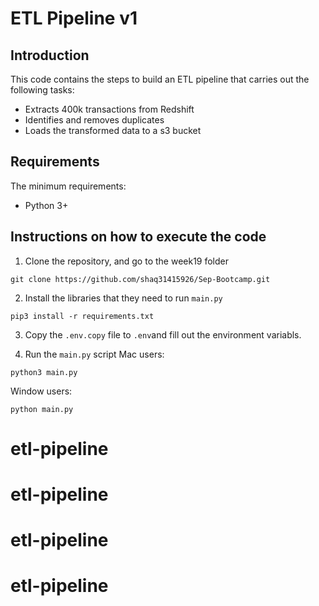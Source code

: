 # ETL Pipeline v1

## Introduction
This code contains the steps to build an ETL pipeline that carries out the following tasks:
- Extracts 400k transactions from Redshift
- Identifies and removes duplicates
- Loads the transformed data to a s3 bucket

## Requirements
The minimum requirements:
- Python 3+

## Instructions on how to execute the code

1. Clone the repository, and go to the week19 folder
````
git clone https://github.com/shaq31415926/Sep-Bootcamp.git
````

2. Install the libraries that they need to run `main.py`
````
pip3 install -r requirements.txt
````

3. Copy the `.env.copy` file to `.env`and fill out the environment variabls.

4. Run the `main.py` script
Mac users:
```
python3 main.py
```

Window users:
```
python main.py
```
# etl-pipeline
# etl-pipeline
# etl-pipeline
# etl-pipeline
